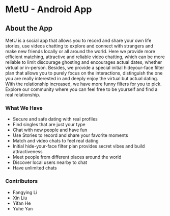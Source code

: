 # MetU - Android App

## About the App
MetU is a social app that allows you to record and share your own life stories, use
videos chatting to explore and connect with strangers and make new friends locally or
all around the world. Here we provide more efficient matching, attractive and reliable
video chatting, which can be more reliable to limit discourage ghosting and encourages
actual dates, whether virtual or in-person. Besides, we provide a special initial hideyour-face filter plan that allows you to purely focus on the interactions, distinguish the
one you are really interested in and deeply enjoy the virtual but actual dating. With the
relationship increased, we have more funny filters for you to pick. Explore our
community where you can feel free to be yourself and find a real relationship.

### What We Have
- Secure and safe dating with real profiles
- Find singles that are just your type
- Chat with new people and have fun
- Use Stories to record and share your favorite moments
- Match and video chats to feel real dating
- Initial hide-your-face filter plan provides secret vibes and build attractiveness
- Meet people from different places around the world
- Discover local users nearby to chat
- Have unlimited chats

### Contributors
- Fangying Li
- Xin Liu
- Yifan He
- Yuhe Yan
